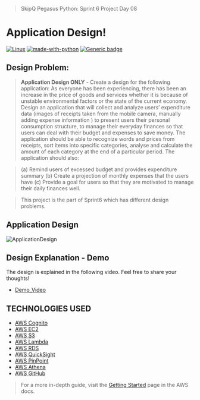 
> SkipQ Pegasus Python: Sprint 6 Project Day 08

# Application Design!

[![Linux](https://svgshare.com/i/Zhy.svg)](#) [![made-with-python](https://img.shields.io/badge/Made%20with-Python-1f425f.svg)](#) [![Generic badge](https://img.shields.io/badge/version-3.8.10-blue)](#)

## Design Problem:

> **Application Design ONLY** - Create a design for the following application:
As everyone has been experiencing, there has been an increase in the price of goods and services whether it is because of unstable environmental factors or the state of the current economy. Design an application that will collect and analyze users’ expenditure data (images of receipts taken from the mobile camera, manually adding expense information ) to present users their personal consumption structure, to manage their everyday finances so that users can deal with their budget and expenses to save money. The application should be able to recognize words and prices from receipts, sort items into specific categories, analyse and calculate the amount of each category at the end of a particular period. The application should also:

> (a) Remind users of excessed budget and provides expenditure summary
> (b) Create a projection of monthly expenses that the users have
> (c) Provide a goal for users so that they are motivated to manage their daily finances well.

> This project is the part of Sprint6 which has different design problems.

## Application Design

![ApplicationDesign](https://github.com/muhammadfaizan2022skipq/Pegasus_Python/blob/main/faizan/Sprint6/Day08/design-day08.png)

## Design Explanation - Demo
The design is explained in the following video. Feel free to share your thoughts!

* [Demo_Video](demo_link)

## TECHNOLOGIES USED

* [AWS Cognito](https://aws.amazon.com/cognito/)
* [AWS EC2](https://aws.amazon.com/ec2/)
* [AWS S3](https://aws.amazon.com/s3/)
* [AWS Lambda](https://aws.amazon.com/lambda/)
* [AWS RDS](https://aws.amazon.com/rds/)
* [AWS QuickSight](https://aws.amazon.com/quicksight/)
* [AWS PinPoint](https://aws.amazon.com/pinpoint/)
* [AWS Athena](https://aws.amazon.com/athena/)
* [AWS GitHub](https://github.com/aws-samples)


> For a more in-depth guide, visit the [Getting Started](https://docs.aws.amazon.com/apigateway/latest/developerguide/welcome.html) page in the AWS docs.
